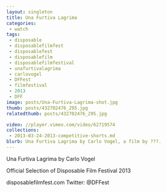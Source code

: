```yaml
---
layout: singleton
title: Una Furtiva Lagrima
categories:
 - watch
tags:
 - disposable
 - disposablefilmfest
 - disposablefest
 - disposablefilm
 - disposablefilmfestival
 - unafurtivalagrima
 - carlovogel
 - DFFest
 - filmfestival
 - 2013
 - DFF
image: posts/Una-Furtiva-Lagrima-shot.jpg
thumb: posts/432702476_295.jpg
relatedthumb: posts/432702476_295.jpg

video: //player.vimeo.com/video/62719574
collections:
 - 2013-03-24-2013-competitive-shorts.md
blurb: Una Furtiva Lagrima by Carlo Vogel, a film by ???.
---
```


Una Furtiva Lagrima by Carlo Vogel

Official Selection of Disposable Film Festival 2013

disposablefilmfest.com
Twitter: @DFFest